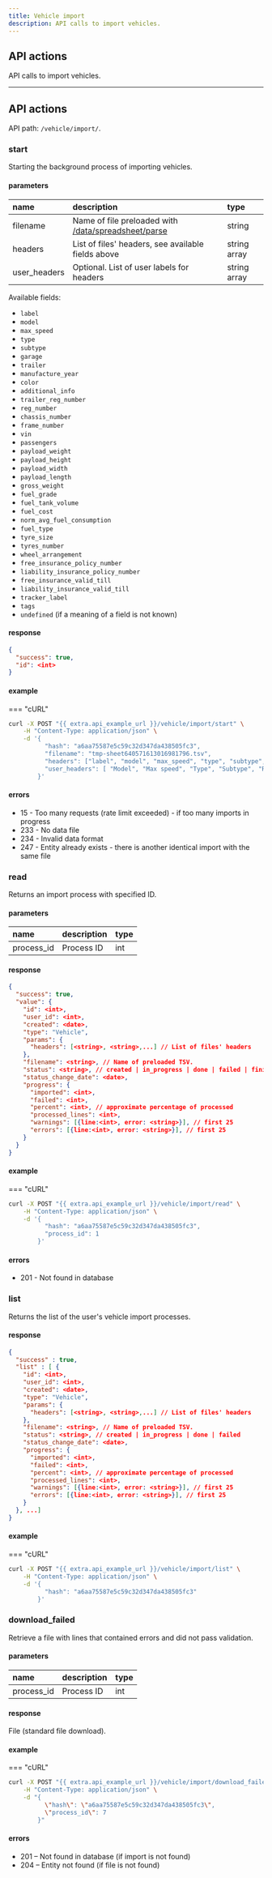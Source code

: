 ```yaml
---
title: Vehicle import
description: API calls to import vehicles.
---
```


## API actions

API calls to import vehicles.

***

## API actions

API path: `/vehicle/import/`.

### start

Starting the background process of importing vehicles.

#### parameters

| name         | description                                                                                       | type         |
|:-------------|:--------------------------------------------------------------------------------------------------|:-------------|
| filename     | Name of file preloaded with [/data/spreadsheet/parse](../../commons/data.md#dataspreadsheetparse) | string       |
| headers      | List of files' headers, see available fields above                                                | string array |
| user_headers | Optional. List of user labels for headers                                                         | string array |

Available fields:

* `label`
* `model`
* `max_speed`
* `type`
* `subtype`
* `garage`
* `trailer`
* `manufacture_year`
* `color`
* `additional_info`
* `trailer_reg_number`
* `reg_number`
* `chassis_number`
* `frame_number`
* `vin`
* `passengers`
* `payload_weight`
* `payload_height`
* `payload_width`
* `payload_length`
* `gross_weight`
* `fuel_grade`
* `fuel_tank_volume`
* `fuel_cost`
* `norm_avg_fuel_consumption`
* `fuel_type`
* `tyre_size`
* `tyres_number`
* `wheel_arrangement`
* `free_insurance_policy_number`
* `liability_insurance_policy_number`
* `free_insurance_valid_till`
* `liability_insurance_valid_till`
* `tracker_label`
* `tags`
* `undefined` (if a meaning of a field is not known)

#### response

```json
{
  "success": true,
  "id": <int>
}
```

#### example

=== "cURL"

```bash
curl -X POST "{{ extra.api_example_url }}/vehicle/import/start" \
    -H "Content-Type: application/json" \
    -d '{
          "hash": "a6aa75587e5c59c32d347da438505fc3",
          "filename": "tmp-sheet640571613016981796.tsv",
          "headers": ["label", "model", "max_speed", "type", "subtype", "reg_number", "fuel_grade", "fuel_tank_volume", "free_insurance_policy_number", "free_insurance_valid_till", "tracker_label", "tags"],
          "user_headers": [ "Model", "Max speed", "Type", "Subtype", "Reg. number", "Fuel grade", "Fuel tank volume", "Free insurance policy number", "Free insurance valid till", "Object", "Tags"]
        }'
```

#### errors

* 15 - Too many requests (rate limit exceeded) - if too many imports in progress
* 233 - No data file
* 234 - Invalid data format
* 247 - Entity already exists - there is another identical import with the same file

### read

Returns an import process with specified ID.

#### parameters

| name       | description | type |
|:-----------|:------------|:-----|
| process_id | Process ID  | int  |

#### response

```json
{
  "success": true,
  "value": {
    "id": <int>,
    "user_id": <int>,
    "created": <date>,
    "type": "Vehicle",
    "params": {
      "headers": [<string>, <string>,...] // List of files' headers
    },
    "filename": <string>, // Name of preloaded TSV.
    "status": <string>, // created | in_progress | done | failed | finished
    "status_change_date": <date>,
    "progress": {
      "imported": <int>,
      "failed": <int>,
      "percent": <int>, // approximate percentage of processed
      "processed_lines": <int>,
      "warnings": [{line:<int>, error: <string>}], // first 25
      "errors": [{line:<int>, error: <string>}], // first 25
    }
  }
}
```

#### example

=== "cURL"

```bash
curl -X POST "{{ extra.api_example_url }}/vehicle/import/read" \
    -H "Content-Type: application/json" \
    -d '{
          "hash": "a6aa75587e5c59c32d347da438505fc3",
          "process_id": 1
        }'
```

#### errors

- 201 - Not found in database

### list

Returns the list of the user's vehicle import processes.

#### response

```json
{
  "success" : true,
  "list" : [ {
    "id": <int>,
    "user_id": <int>,
    "created": <date>,
    "type": "Vehicle",
    "params": {
      "headers": [<string>, <string>,...] // List of files' headers
    },
    "filename": <string>, // Name of preloaded TSV.
    "status": <string>, // created | in_progress | done | failed
    "status_change_date": <date>,
    "progress": {
      "imported": <int>,
      "failed": <int>,
      "percent": <int>, // approximate percentage of processed
      "processed_lines": <int>,
      "warnings": [{line:<int>, error: <string>}], // first 25
      "errors": [{line:<int>, error: <string>}], // first 25
    }
  }, ...]
}
```

#### example

=== "cURL"

```bash
curl -X POST "{{ extra.api_example_url }}/vehicle/import/list" \
    -H "Content-Type: application/json" \
    -d '{
          "hash": "a6aa75587e5c59c32d347da438505fc3"
        }'
```

### download_failed

Retrieve a file with lines that contained errors and did not pass validation.

#### parameters

| name       | description | type |
|:-----------|:------------|:-----|
| process_id | Process ID  | int  |

#### response

File (standard file download).

#### example

=== "cURL"

```bash
curl -X POST "{{ extra.api_example_url }}/vehicle/import/download_failed" \
    -H "Content-Type: application/json" \
    -d "{
          \"hash\": \"a6aa75587e5c59c32d347da438505fc3\",
          \"process_id\": 7
        }"
```

#### errors

- 201 – Not found in database (if import is not found)
- 204 – Entity not found (if file is not found)
